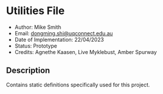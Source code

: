 # Utilities File
- Author: Mike Smith
- Email: dongming.shi@uqconnect.edu.au
- Date of Implementation: 22/04/2023
- Status: Prototype
- Credits: Agnethe Kaasen, Live Myklebust, Amber Spurway

## Description

Contains static definitions specifically used for this project.